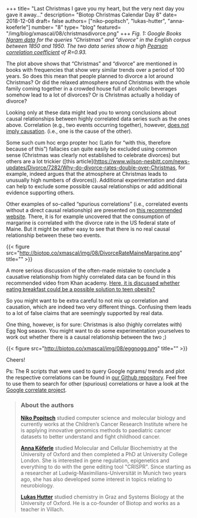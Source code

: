+++
title= "Last Christmas I gave you my heart, but the very next day you gave it away..."
description= "Biotop Christmas Calendar Day 8"
date= 2018-12-08
draft= false
authors= ["niko-popitsch", "lukas-hutter", "anna-koeferle"]
number= "8"
type= "blog"
featured= "/img/blog/xmascal/08/christmasdivorce.png"
+++
*Fig. 1: Google Books [Ngram data](https://books.google.com/ngrams/graph?content=christmas%2Cdivorce&case_insensitive=on&year_start=1800&year_end=1950&corpus=15&smoothing=3&share=&direct_url=t4%3B%2Cchristmas%3B%2Cc0%3B%2Cs0%3B%3BChristmas%3B%2Cc0%3B%3BCHRISTMAS%3B%2Cc0%3B.t4%3B%2Cdivorce%3B%2Cc0%3B%2Cs0%3B%3Bdivorce%3B%2Cc0%3B%3BDivorce%3B%2Cc0%3B%3BDIVORCE%3B%2Cc0) for the queries "Christmas" and "divorce" in the English corpus between 1850 and 1950. The two data series show a high [Pearson correlation coefficient](https://en.wikipedia.org/wiki/Pearson_correlation_coefficient) of R=0.93.*


The plot above shows that “Christmas” and “divorce” are mentioned in books with frequencies that show very similar trends over a period of 100 years. So does this mean that people planned to divorce a lot around Christmas? Or did the relaxed atmosphere around Christmas with the whole family coming together in a crowded house full of alcoholic beverages somehow lead to a lot of divorces? Or is Christmas actually a holiday of divorce?

Looking only at these data might lead you to wrong conclusions about causal relationships between highly correlated data series such as the ones above. Correlation (e.g., two events occurring together), however, [does not imply causation](https://en.wikipedia.org/wiki/Correlation_does_not_imply_causation). (i.e., one is the cause of the other).

Some such cum hoc ergo propter hoc (Latin for “with this, therefore because of this”) fallacies can quite easily be excluded using common sense (Christmas was clearly not established to celebrate divorces) but others are a lot trickier ([this article](https://www.wilson-nesbitt.com/news-updates/Divorce/7282/Why-do-divorce-rates-double-over-Christmas, for example, indeed argues that the atmosphere at Christmas leads to unusually high numbers of divorces)). Additional experimentation and data can help to exclude some possible causal relationships or add additional evidence supporting others.

Other examples of so-called “spurious correlations” (i.e., correlated events without a direct causal relationship) are presented on [this recommended website](http://www.tylervigen.com/spurious-correlations). There, it is for example uncovered that the consumption of margarine is correlated with the divorce rate in the US federal state of Maine. But it might be rather easy to see that there is no real causal relationship between these two events.

{{< figure src="http://biotop.co/xmascal/img/08/DivorceRateMaineMargarine.png" title="" >}}

A more serious discussion of the often-made mistake to conclude a causative relationship from highly correlated data can be found in this recommended video from Khan academy. [Here, it is discussed whether eating breakfast could be a possible solution to teen obesity?](https://www.khanacademy.org/math/probability/scatterplots-a1/creating-interpreting-scatterplots/v/correlation-and-causality)

So you might want to be extra careful to not mix up correlation and causation, which are indeed two very different things. Confusing them leads to a lot of false claims that are seemingly supported by real data.

One thing, however, is for sure: Christmas is also (highly correlates with) Egg Nog season. You might want to do some experimentation yourselves to work out whether there is a causal relationship between the two ;)

{{< figure src="http://biotop.co/xmascal/img/08/eggnogg.png" title="" >}}

Cheers!

Ps: The R scripts that were used to query Google ngrams/ trends and plot the respective correlations can be found in [our Github repository](https://github.com/biotop/spurious-correlations-christmas.git).  Feel free to use them to search for other (spurious) correlations or have a look at the [Google correlate project](https://www.google.com/trends/correlate).

<!--more-->

> ### About the authors
> **[Niko Popitsch](https://www.researchgate.net/profile/Niko_Popitsch)** studied computer science and molecular biology and currently works at the Children’s Cancer Research Institute where he is applying innovative genomics methods to paediatric cancer datasets to better understand and fight childhood cancer.
>
>**[Anna Köferle](http://biotop.co/en/person/anna-koeferle/)** studied Molecular and Cellular Biochemistry at the University of Oxford and then completed a PhD at University College London. She is interested in gene regulation, epigenetics and everything to do with the gene editing tool "CRISPR". Since starting as a researcher at Ludwig-Maximilians-Universität in Munich two years ago, she has also developed some interest in topics relating to neurobiology.
>
> **[Lukas Hutter](http://biotop.co/en/person/lukas-hutter/)** studied chemistry in Graz and Systems Biology at the University of Oxford. He is a co-founder of Biotop and works as a teacher in Villach.
